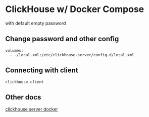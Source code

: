 # ClickHouse w/ Docker Compose

with default empty password

## Change password and other config

```
volumes:
  - ./local.xml:/etc/clickhouse-server/config.d/local.xml
```

## Connecting with client

```
clickhouse-client
```

## Other docs

[clickhouse server docker](https://hub.docker.com/r/yandex/clickhouse-server/)
